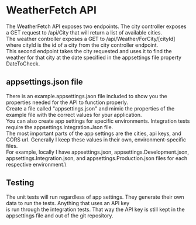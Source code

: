 ﻿# WeatherFetch API

The WeatherFetch API exposes two endpoints. The city controller exposes a GET request to /api/City that will return a list of available cities.\
The weather controller exposes a GET to /api/Weather/ForCity/[cityId] where cityId is the id of a city from the city controller endpoint.\
This second endpoint takes the city requested and uses it to find the weather for that city at the date specified in the appsettings file property DateToCheck.

## appsettings.json file
There is an example.appsettings.jaon file included to show you the properties needed for the API to function properly.\
Create a file called "appsettings.json" and mimic the properties of the example file with the correct values for your application.\
You can also create app settings for specific environments. Integration tests require the appsettings.Integration.Json file.\
The most important parts of the app settings are the cities, api keys, and CORS url. Generally I keep these values in their own, environment-specific files.\
For example, locally I have appsettings.json, appsettings.Development.json, appsettings.Integration.json, and appsettings.Production.json files for each respective environment.\

## Testing

The unit tests will run regardless of app settings. They generate their own data to run the tests. Anything that uses an API key\
is run through the integration tests. That way the API key is still kept in the appsettings file and out of the git repository.
